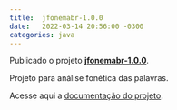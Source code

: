 ```yaml
---
title:  jfonemabr-1.0.0
date:   2022-03-14 20:56:00 -0300
categories: java
---
```

Publicado o projeto **[jfonemabr-1.0.0](https://lvrodrigues.github.io/repository/jfonemabr-1.0.0/jfonemabr)**.

Projeto para análise fonética das palavras.

Acesse aqui a [documentação do projeto](https://lvrodrigues.github.io/repository/jfonemabr-1.0.0/jfonemabr).
